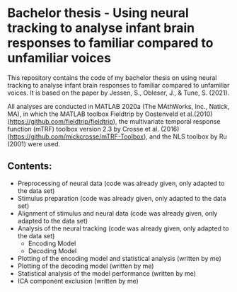 # Bachelor thesis - Using neural tracking to analyse infant brain responses to familiar compared to unfamiliar voices

This repository contains the code of my bachelor thesis on using neural tracking to analyse infant brain responses to familiar compared to unfamiliar voices. It is based on the paper by Jessen, S., Obleser, J., & Tune, S. (2021).

All analyses are conducted in MATLAB 2020a (The MAthWorks, Inc., Natick, MA), in which the MATLAB toolbox Fieldtrip by Oostenveld et al.(2010) (https://github.com/fieldtrip/fieldtrip), the multivariate temporal response function (mTRF) toolbox version 2.3 by Crosse et al. (2016) (https://github.com/mickcrosse/mTRF-Toolbox), and the NLS toolbox by Ru (2001) were used. 

## Contents:
- Preprocessing of neural data (code was already given, only adapted to the data set)
- Stimulus preparation (code was already given, only adapted to the data set)
- Alignment of stimulus and neural data (code was already given, only adapted to the data set)
- Analysis of the neural tracking (code was already given, only adapted to the data set)
    - Encoding Model
    - Decoding Model
- Plotting of the encoding model and statistical analysis (written by me)
- Plotting of the decoding model (written by me)
- Statistical analysis of the model performance (written by me)
- ICA component exclusion (written by me)
